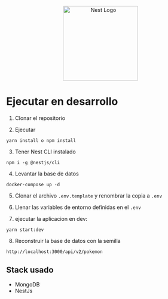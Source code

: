 <p align="center">
  <a href="http://nestjs.com/" target="blank"><img src="https://nestjs.com/img/logo-small.svg" width="200" alt="Nest Logo" /></a>
</p>

# Ejecutar en desarrollo

1. Clonar el repositorio

2. Ejecutar 
```
yarn install o npm install
```

3. Tener Nest CLI instalado
```
npm i -g @nestjs/cli
```


4. Levantar la base de datos
```
docker-compose up -d
```
5. Clonar el archivo ```.env.template``` y renombrar la copia a ```.env```

6. Llenar las variables de entorno definidas en el ```.env```

7. ejecutar la aplicacion en dev: 
```
yarn start:dev
```

8. Reconstruir la base de datos con la semilla
```
http://localhost:3000/api/v2/pokemon
```

## Stack usado
* MongoDB
* NestJs